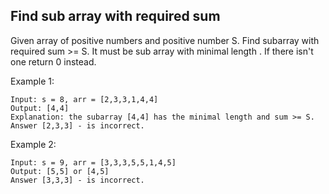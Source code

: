 ## Find sub array with required sum

Given array of positive numbers and positive number S.
Find subarray with required sum >= S. It must be sub array with minimal length .
If there isn't one return 0 instead.

Example 1: 
```
Input: s = 8, arr = [2,3,3,1,4,4]
Output: [4,4]
Explanation: the subarray [4,4] has the minimal length and sum >= S.
Answer [2,3,3] - is incorrect.
```

Example 2: 
```
Input: s = 9, arr = [3,3,3,5,5,1,4,5]
Output: [5,5] or [4,5]
Answer [3,3,3] - is incorrect.
```
